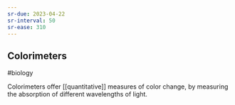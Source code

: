 ```yaml
---
sr-due: 2023-04-22
sr-interval: 50
sr-ease: 310
---
```

## Colorimeters
#biology 

Colorimeters offer [[quantitative]] measures of color change, by measuring the absorption of different wavelengths of light.